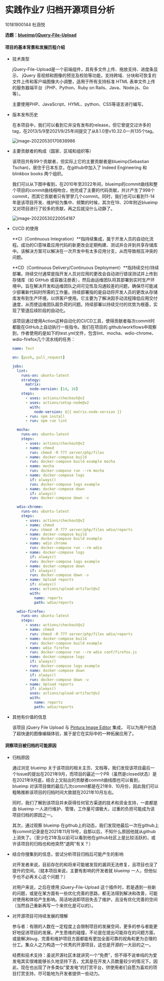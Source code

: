# 实践作业7 归档开源项目分析

10181900144   杜涵悦



**选题：[blueimp](https://github.com/blueimp)/[jQuery-File-Upload](https://github.com/blueimp/jQuery-File-Upload)**



#### 项目的基本背景和发展历程介绍

- 技术类型

  jQuery-File-Upload是一个前端组件，具有多文件上传、拖放支持、进度条显示、  jQuery 音视频和图像的预览及校验等功能，支持跨域、分块和可恢复的文件上传和客户端图像大小调整，适用于所有支持标准 HTML 表单文件上传的服务器端平台（PHP、Python、Ruby on Rails、Java、Node.js、Go 等）。 

  主要使用PHP、JavaScript、HYML、python、CSS等语言进行编写。



- 版本发布历史

  在本项目中，我们可以看到它并没有发布的release，但它曾提交过许多的tag，在2013/5/9至2021/9/25年间提交了从8.1.0至v10.32.0一共135个tag。

  ![image-20220530170838986](C:\Users\DDu\AppData\Roaming\Typora\typora-user-images\image-20220530170838986.png)

  

- 主要贡献者的构成（国家、区域和组织等）

  该项目共有99个贡献者，但实际上它的主要贡献者是blueimp(Sebastian Tschan)，居住于日本东京，在github中加入了 Indeed Engineering 和 blinkbox books 两个组织。

  我们可以从下图中看到，在2010年至2022年间，blueimp的commit曲线和整个项目的commit曲线相吻合，他完成了主要的代码贡献，共计产生了998个commit，而其它贡献者只有寥寥几个commit。同时，我们也可以看到11-14年是该项目开发、维护较为集中、频繁的时候，其次在19、20年附近blueimp又对项目进行了较多的贡献，再之后就没什么动静了。

  ![image-20220530220054187](C:\Users\DDu\AppData\Roaming\Typora\typora-user-images\image-20220530220054187.png)

  

- CI/CD 的使用

  **CI（Continuous Integration）**指持续集成，属于开发人员的自动化流程。成功的CI意味着应用代码的新更改会定期构建、测试并合并到共享存储库中。该解决方案可以解决在一次开发中有太多应用分支，从而导致相互冲突的问题。 

  **CD（Continuous Delivery/Continuous Deployment）**指持续交付/持续部署。持续交付通常是指开发人员对应用的更改会自动进行错误测试并上传到存储库（如 GitHub 或容器注册表），然后由运维团队将其部署到实时生产环境中。旨在解决开发和运维团队之间可见性及沟通较差的问题，确保尽可能减少部署新代码时所需的工作量。持续部署指的是自动将开发人员的更改从存储库发布到生产环境，以供客户使用。它主要为了解决因手动流程降低应用交付速度，从而使运维团队超负荷的问题。持续部署以持续交付的优势为根基，实现了管道后续阶段的自动化。

  

  该项目通过使用Action这种自动化的CI/CD工具，使得贡献者每次commit时都能在GitHub上自动执行一些指令。我们在项目的.github/workflows中观察到，作者使用的是如下的test.yml文件，包含lint、mocha、wdio-chrome、wdio-firefox几个流水线的任务：

  ```yml
  name: Test
  
  on: [push, pull_request]
  
  jobs:
    lint:
      runs-on: ubuntu-latest
      strategy:
        matrix:
          node-version: [14, 16]
      steps:
        - uses: actions/checkout@v2
        - uses: actions/setup-node@v2
          with:
            node-version: ${{ matrix.node-version }}
        - run: npm install
        - run: npm run lint
  
    mocha:
      runs-on: ubuntu-latest
      steps:
        - uses: actions/checkout@v2
        - name: chmod
          run: chmod -R 777 server/php/files
        - name: docker-compose build
          run: docker-compose build example mocha
        - name: mocha
          run: docker-compose run --rm mocha
        - name: docker-compose logs
          if: always()
          run: docker-compose logs example
        - name: docker-compose down
          if: always()
          run: docker-compose down -v
  
    wdio-chrome:
      runs-on: ubuntu-latest
      steps:
        - uses: actions/checkout@v2
        - name: chmod
          run: chmod -R 777 server/php/files wdio/reports
        - name: docker-compose build
          run: docker-compose build example
        - name: wdio chrome
          run: docker-compose run --rm wdio
        - name: docker-compose logs
          if: always()
          run: docker-compose logs example
        - name: docker-compose down
          if: always()
          run: docker-compose down -v
        - name: Upload reports
          if: always()
          uses: actions/upload-artifact@v2
          with:
            name: reports
            path: wdio/reports
  
    wdio-firefox:
      runs-on: ubuntu-latest
      steps:
        - uses: actions/checkout@v2
        - name: chmod
          run: chmod -R 777 server/php/files wdio/reports
        - name: docker-compose build
          run: docker-compose build example
        - name: wdio firefox
          run: docker-compose run --rm wdio conf/firefox.js
        - name: docker-compose logs
          if: always()
          run: docker-compose logs example
        - name: docker-compose down
          if: always()
          run: docker-compose down -v
        - name: Upload reports
          if: always()
          uses: actions/upload-artifact@v2
          with:
            name: reports
            path: wdio/reports
  ```

  

- 其他有价值的信息

  该项目 jQuery File Upload 与 [Pintura Image Editor](https://gumroad.com/a/75084915) 集成， 可以为用户创造了超快速的图像编辑体验，属于是它在实际中的一种拓展应用了。

   

#### 洞察项目被归档的可能原因

- 归档原因

  通过浏览 blueimp 关于该项目的相关主页、文档等，我们发现该项目最后一个Issue的提出在2021年9月，而项目的最近一个PR（虽然是closed状态）是在2021年9月底，结合上文贴出的贡献者commit曲线图也可以看到， blueimp 对该项目做的最后几次commit都是在21年9、10月份，因此我们可以粗略推断该项目的归档时间大致就在2021年10月左右。

  同时，我们了解到该项目并未获得任何官方渠道的技术和资金支持，一直都是由 blueimp 一人进行维护、管理，工作量可谓极大，过重的负担可能成为该项目归档的原因之一。

  其次，通过观察 blueimp 在github上的动态，我们发现他最后一次在github上有commit记录是在2021年11月19号，自那以后，不知什么原因他就从github上消失了。（至少在21年及以前可以看到他在github社区上是比较活跃的，或许该项目的归档也和他突然“退网”有关？）

  

- 结合你搜集到的信息，尝试分析项目归档后可能产生的影响

  对开发者来说，目前存在的和将来可能被发现的漏洞无法修复，且项目也没了提升的空间。（就本项目来说，主要有影响的开发者就 blueimp 一人，但他似乎也不必再关心这个问题？）

  对用户来说，之后在使用 jQuery-File-Upload 这个插件时，若是遇到一些新的问题，或是在某方面有一些优化完善的思路，都无法得到解决和改善，可能对使用和体验产生影响。简洁地说即项目失去了维护，且没有优化完善的空间（当然自己重新再写一个来优化是可以的）。

  

- 对开源项目可持续发展的理解

  参与者：有限的人数在一定程度上会限制项目的发展空间，更多的参与者能更好地促进项目的发展，产生思维的碰撞，不论是在提出可能存在的问题方面，或是解决bug、完善和维护项目方面都能有更加全面可靠的视角和更为合理的分工。集众人之力构造一个优秀的开源项目，这也是开源的一大目的之一。

  经费和技术支持：虽说开源社区本就讲究一个“免费”，但不得不说单纯的为爱发电其实很难能够长久地坚持下去，尤其是在开发人员数量较少的情况下。因此，现在也出现了许多类似”爱发电“的打赏平台，供使用者们自愿为喜欢的项目打赏支持，尽可能地为开发者提供一些动力。